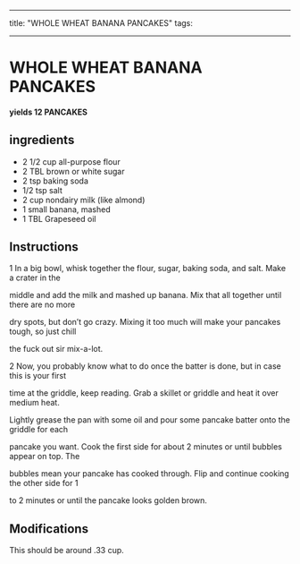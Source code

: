 
---
title: "WHOLE WHEAT BANANA PANCAKES"
tags:

---
# WHOLE WHEAT BANANA PANCAKES



#### yields  12 PANCAKES


## ingredients
* 2 1/2 cup all-purpose flour 
* 2 TBL brown or white sugar 
* 2 tsp baking soda 
* 1/2 tsp salt 
* 2 cup nondairy milk (like almond) 
* 1 small banana, mashed 
* 1 TBL Grapeseed oil 



## Instructions
1 In a big bowl, whisk together the flour, sugar, baking soda, and salt. Make a crater in the

middle and add the milk and mashed up banana. Mix that all together until there are no more

dry spots, but don’t go crazy. Mixing it too much will make your pancakes tough, so just chill

the fuck out sir mix-a-lot.

2 Now, you probably know what to do once the batter is done, but in case this is your first

time at the griddle, keep reading. Grab a skillet or griddle and heat it over medium heat.

Lightly grease the pan with some oil and pour some pancake batter onto the griddle for each

pancake you want. Cook the first side for about 2 minutes or until bubbles appear on top. The

bubbles mean your pancake has cooked through. Flip and continue cooking the other side for 1

to 2 minutes or until the pancake looks golden brown.



## Modifications
This should be around .33 cup.




